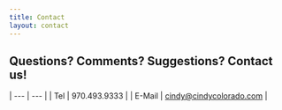 ```yaml
---
title: Contact
layout: contact
---
```


## Questions? Comments? Suggestions? Contact us!

| --- | --- |
| Tel | 970.493.9333 |
| E-Mail | [cindy@cindycolorado.com](mainto:cindy@cindycolorado.com) |
